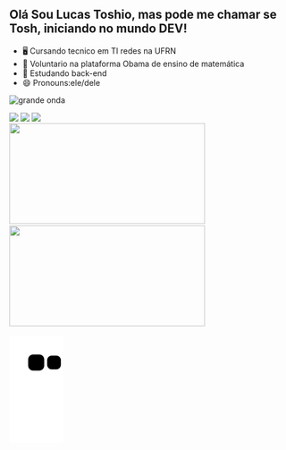 ## Olá Sou Lucas Toshio, mas pode me chamar se Tosh, iniciando no mundo DEV!
- 🖥️ Cursando tecnico em TI redes na UFRN 
- 🤖 Voluntario na plataforma Obama de ensino de matemática  
- 👾 Estudando back-end
- 😄 Pronouns:ele/dele

![grande onda](https://user-images.githubusercontent.com/101885085/205043705-53fe765e-5464-4a94-ab75-4db3376f6443.jpg)

<div> 
  <a href="https://www.instagram.com/toshiosam/" target="_blank"><img src="https://img.shields.io/badge/-Instagram-%23E4405F?style=for-the-badge&logo=instagram&logoColor=white" target="_blank"></a> <a href = "mailto:tosh.sam@gmail.com"><img src="https://img.shields.io/badge/-Gmail-%23333?style=for-the-badge&logo=gmail&logoColor=white" target="_blank"></a> <a href="https://www.linkedin.com/in/lucas-toshio-nascimento-da-silva-81214b28/"  target="_blank"><img src="https://img.shields.io/badge/-LinkedIn-%230077B5?style=for-the-badge&logo=linkedin&logoColor=white" target="_blank"></a> 
</div> 

<div align="left"><a href="https://github.com/toshiosam"><img height="180 em"  width="350 em" src="https://github-readme-stats.vercel.app/api?username=toshiosam&show_icons=true&theme=dracula&include_all_commits=true&count_private=true"/><img height="180 em"  width="350 em" src="https://github-readme-stats.vercel.app/api/top-langs/?username=toshiosam&layout=compact&langs_count=7&theme=dracula"/></div>
  
![Snake animation](https://github.com/toshiosam/toshiosam/blob/output/github-contribution-grid-snake.svg) 
  
  




  

 
 
  
 

